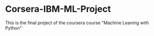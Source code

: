 # Corsera-IBM-ML-Project
This is the final project of the coursera course "Machine Leaning with Python"
